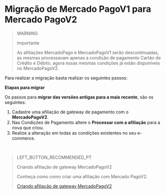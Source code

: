 # Migração de Mercado PagoV1 para Mercado PagoV2

> WARNING
>
> Importante
>
> As afiliações MercadoPago e MercadoPagoV1 serão descontinuadas, as mesmas processavam apenas a condição de pagamento Cartão de Crédito e Débito, agora essas mesmas condições já estão disponíveis no MercadoPagoV2.

Para realizar a migração basta realizar os seguintes passos:

**Etapas para migrar**

Os passos para **migrar das versões antigas para a mais recente**, são os seguintes:

1. Cadastre uma afiliação de gateway de pagamento com o **MercadoPagoV2**.
2. Nas Condições de Pagamento altere o **Processar com a afiliação** para a nova que criou.
3. Realize a alteração em todas as condições existentes no seu e-commerce.

&nbsp;

> LEFT_BUTTON_RECOMMENDED_PT
>
> Criando afiliação de gateway MercadoPagoV2
>
> Conheça como como criar uma afiliação com Mercado PagoV2.
>
> [Criando afiliação de gateway MercadoPagoV2](https://www.mercadopago[FAKER][URL][DOMAIN]/developers/pt/guides/plugins/unofficial/vtex/mpv2-affiliation)